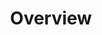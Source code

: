---
layout: single-page
id: overview
nav: true
nav-order: 1
title: Overview

banner:
  content: >
    <div class="container text--center">
      <div class="title banner-title">Desti&shy;nation Name</div>
      <div class="space--sm"></div>
      <a href="#primary-call-to-action" class="btn btn--lg btn--outline btn--outline-orange">Primary Call To Action</a>
    </div>
banner-attribution: "<a href=\"#photo-link\">Photo</a> by username / <a rel=\"nofollow\" href=\"https://creativecommons.org/licenses/by/2.0/\">CC BY</a>"
---